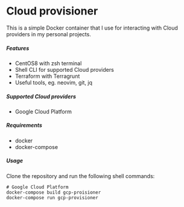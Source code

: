 # Cloud provisioner

This is a simple Docker container that I use for interacting with Cloud providers in my personal projects.

##### Features
- CentOS8 with zsh terminal
- Shell CLI for supported Cloud providers
- Terraform with Terragrunt
- Useful tools, eg. neovim, git, jq

##### Supported Cloud providers
- Google Cloud Platform

##### Requirements
- docker
- docker-compose

##### Usage
Clone the repository and run the following shell commands:
```
# Google Cloud Platform
docker-compose build gcp-proisioner
docker-compose run gcp-provisioner
```

